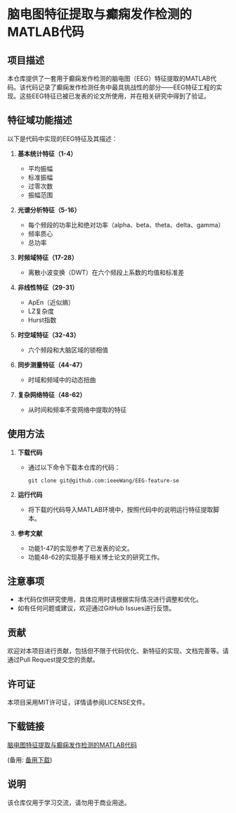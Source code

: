 # 脑电图特征提取与癫痫发作检测的MATLAB代码

## 项目描述

本仓库提供了一套用于癫痫发作检测的脑电图（EEG）特征提取的MATLAB代码。该代码记录了癫痫发作检测任务中最具挑战性的部分——EEG特征工程的实现。这些EEG特征已被已发表的论文所使用，并在相关研究中得到了验证。

## 特征域功能描述

以下是代码中实现的EEG特征及其描述：

1. **基本统计特征（1-4）**
   - 平均振幅
   - 标准振幅
   - 过零次数
   - 振幅范围

2. **光谱分析特征（5-16）**
   - 每个频段的功率比和绝对功率（alpha、beta、theta、delta、gamma）
   - 频率质心
   - 总功率

3. **时频域特征（17-28）**
   - 离散小波变换（DWT）在六个频段上系数的均值和标准差

4. **非线性特征（29-31）**
   - ApEn（近似熵）
   - LZ复杂度
   - Hurst指数

5. **时空域特征（32-43）**
   - 六个频段和大脑区域的锁相值

6. **同步测量特征（44-47）**
   - 时域和频域中的动态扭曲

7. **复杂网络特征（48-62）**
   - 从时间和频率不变网络中提取的特征

## 使用方法

1. **下载代码**
   - 通过以下命令下载本仓库的代码：
     ```
     git clone git@github.com:ieeeWang/EEG-feature-se
     ```

2. **运行代码**
   - 将下载的代码导入MATLAB环境中，按照代码中的说明运行特征提取脚本。

3. **参考文献**
   - 功能1-47的实现参考了已发表的论文。
   - 功能48-62的实现基于相关博士论文的研究工作。

## 注意事项

- 本代码仅供研究使用，具体应用时请根据实际情况进行调整和优化。
- 如有任何问题或建议，欢迎通过GitHub Issues进行反馈。

## 贡献

欢迎对本项目进行贡献，包括但不限于代码优化、新特征的实现、文档完善等。请通过Pull Request提交您的贡献。

## 许可证

本项目采用MIT许可证，详情请参阅LICENSE文件。

## 下载链接
[脑电图特征提取与癫痫发作检测的MATLAB代码](https://pan.quark.cn/s/a1402f25a9c8) 

(备用: [备用下载](https://pan.baidu.com/s/11260Z5GD5Ak416WasS_Rwg?pwd=1234))

## 说明

该仓库仅用于学习交流，请勿用于商业用途。
